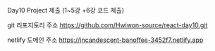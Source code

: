 Day10 Project 제출 (1~5강 +6강 코드 제출)

git 리포지토리 주소
https://github.com/Hwiwon-source/react-day10.git

netlify 도메인 주소
https://incandescent-banoffee-3452f7.netlify.app
